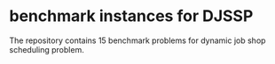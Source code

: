 # benchmark instances for DJSSP
The repository contains 15 benchmark problems for dynamic job shop scheduling problem.
